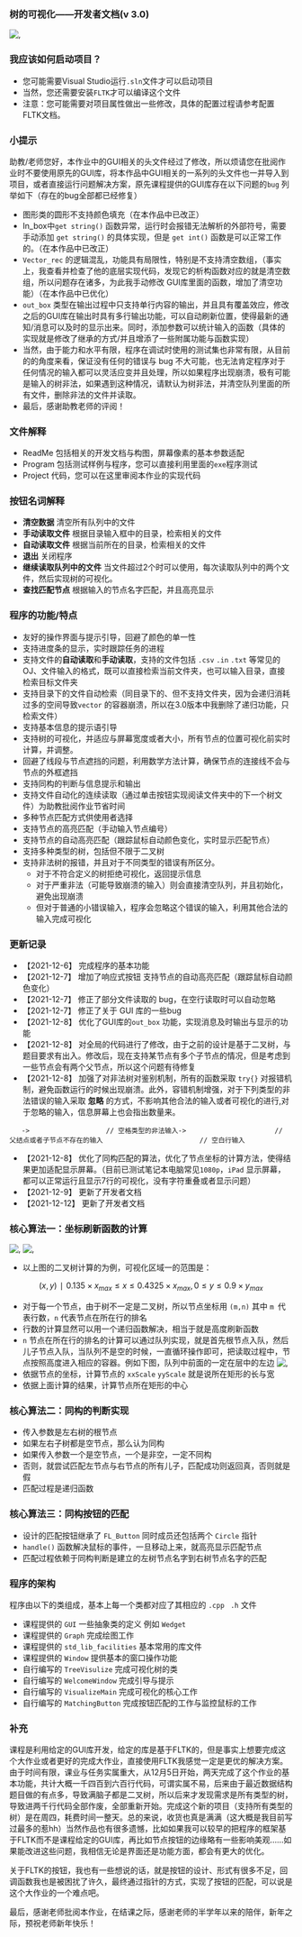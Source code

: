 ### 树的可视化——开发者文档(v 3.0)

![,](https://ice.sjtu.edu.cn/api/attachments/2224800)

### 我应该如何启动项目？
- 您可能需要Visual Studio运行`.sln`文件才可以启动项目
- 当然，您还需要安装`FLTK`才可以编译这个文件
- 注意：您可能需要对项目属性做出一些修改，具体的配置过程请参考配置FLTK文档。

### 小提示

助教/老师您好，本作业中的GUI相关的头文件经过了修改，所以烦请您在批阅作业时不要使用原先的GUI库，将本作品中GUI相关的一系列的头文件也一并导入到项目，或者直接运行问题解决方案，原先课程提供的GUI库存在以下问题的`bug` 列举如下（存在的bug全部都已经修复）

- 图形类的圆形不支持颜色填充（在本作品中已改正）
- In_box中`get string()` 函数异常，运行时会报错无法解析的外部符号，需要手动添加 `get string()` 的具体实现，但是 `get int()` 函数是可以正常工作的。（在本作品中已改正）
- `Vector_rec` 的逻辑混乱，功能具有局限性，特别是不支持清空数组，（事实上，我查看并检查了他的底层实现代码，发现它的析构函数对应的就是清空数组，所以问题存在诸多，为此我手动修改 GUI库里面的函数，增加了清空功能）（在本作品中已优化）
- `out_box` 类型在输出过程中只支持单行内容的输出，并且具有覆盖效应，修改之后的GUI库在输出时具有多行输出功能，可以自动刷新位置，使得最新的通知/消息可以及时的显示出来。同时，添加参数可以统计输入的函数（具体的实现就是修改了继承的方式/并且增添了一些附属功能与函数实现）
- 当然，由于能力和水平有限，程序在调试时使用的测试集也非常有限，从目前的的角度来看，保证没有任何的错误与 bug 不大可能，也无法肯定程序对于任何情况的输入都可以灵活应变并且处理，所以如果程序出现崩溃，极有可能是输入的树非法，如果遇到这种情况，请默认为树非法，并清空队列里面的所有文件，删除非法的文件并读取。
- 最后，感谢助教老师的评阅！

### 文件解释

- ReadMe 包括相关的开发文档与构图，屏幕像素的基本参数适配
- Program 包括测试样例与程序，您可以直接利用里面的`exe`程序测试
- Project 代码，您可以在这里审阅本作业的实现代码

### 按钮名词解释

- **清空数据** 清空所有队列中的文件
- **手动读取文件** 根据目录输入框中的目录，检索相关的文件
- **自动读取文件** 根据当前所在的目录，检索相关的文件
- **退出** 关闭程序
- **继续读取队列中的文件** 当文件超过2个时可以使用，每次读取队列中的两个文件，然后实现树的可视化。
- **查找匹配节点** 根据输入的节点名字匹配，并且高亮显示

### 程序的功能/特点

- 友好的操作界面与提示引导，回避了颜色的单一性
- 支持进度条的显示，实时跟踪任务的进程
- 支持文件的**自动读取**和**手动读取**，支持的文件包括 `.csv` `.in` `.txt` 等常见的OJ、文件输入的格式，既可以直接检索当前文件夹，也可以输入目录，直接检索目标文件夹
- 支持目录下的文件自动检索（同目录下的、但不支持文件夹，因为会递归消耗过多的空间导致`vector` 的容器崩溃，所以在3.0版本中我删除了递归功能，只检索文件）
- 支持基本信息的提示语引导
- 支持树的可视化，并适应与屏幕宽度或者大小，所有节点的位置可视化前实时计算，并调整。
- 回避了线段与节点遮挡的问题，利用数学方法计算，确保节点的连接线不会与节点的外框遮挡
- 支持同构的判断与信息提示和输出
- 支持文件自动化的连续读取（通过单击按钮实现阅读文件夹中的下一个树文件）为助教批阅作业节省时间
- 多种节点匹配方式供使用者选择
- 支持节点的高亮匹配（手动输入节点编号）
- 支持节点的自动高亮匹配（跟踪鼠标自动颜色变化，实时显示匹配节点）
- 支持多种类型的树，包括但不限于二叉树
- 支持非法树的报错，并且对于不同类型的错误有所区分。
  - 对于不符合定义的树拒绝可视化，返回提示信息
  - 对于严重非法（可能导致崩溃的输入）则会直接清空队列，并且初始化，避免出现崩溃
  - 但对于普通的小错误输入，程序会忽略这个错误的输入，利用其他合法的输入完成可视化

### 更新记录

- 【2021-12-6】 完成程序的基本功能
- 【2021-12-7】 增加了响应式按钮 支持节点的自动高亮匹配（跟踪鼠标自动颜色变化）
- 【2021-12-7】 修正了部分文件读取的 bug，在空行读取时可以自动忽略
- 【2021-12-7】 修正了关于 GUI 库的一些bug
- 【2021-12-8】 优化了GUI库的`out_box` 功能，实现消息及时输出与显示的功能
- 【2021-12-8】 对全局的代码进行了修改，由于之前的设计是基于二叉树，与题目要求有出入。修改后，现在支持某节点有多个子节点的情况，但是考虑到一些节点会有两个父节点，所以这个问题有待修复
- 【2021-12-8】 加强了对非法树对鉴别机制，所有的函数采取 `try{}` 对报错机制，避免函数运行的时候出现崩溃。此外，容错机制增强，对于下列类型的非法错误的输入采取 **忽略** 的方式，不影响其他合法的输入或者可视化的进行,对于忽略的输入，信息屏幕上也会指出数量来。

```
   ->                   // 空格类型的非法输入->                      // 父结点或者子节点不存在的输入                        // 空白行输入
```

- 【2021-12-8】 优化了同构匹配的算法，优化了节点坐标的计算方法，使得结果更加适配显示屏幕。（目前已测试笔记本电脑常见`1080p`，`iPad` 显示屏幕，都可以正常运行且显示7行的可视化，没有字符重叠或者显示问题）
- 【2021-12-9】 更新了开发者文档
- 【2021-12-12】 更新了开发者文档

### 核心算法一：坐标刷新函数的计算

![,](https://ice.sjtu.edu.cn/api/attachments/2224801) ![,](https://ice.sjtu.edu.cn/api/attachments/2224818)

- 以上图的二叉树计算的为例，可视化区域一的范围是：

$$
{(x,y)∣0.135 \times x_{max} \le x \le 0.4325 \times x_{max},0\le y \le 0.9 \times y_{max}}
$$



- 对于每一个节点，由于树不一定是二叉树，所以节点坐标用 `(m,n)` 其中 `m `代表行数，`n` 代表节点在所在行的排名
- 行数的计算显然可以用一个递归函数解决，相当于就是高度刷新函数
- `n` 节点在所在行的排名的计算可以通过队列实现，就是首先根节点入队，然后儿子节点入队，当队列不是空的时候，一直循环操作即可，把读取过程中，节点按照高度进入相应的容器。例如下图，队列中前面的一定在层中的左边 ![,](https://ice.sjtu.edu.cn/api/attachments/2224802)
- 依据节点的坐标，计算节点的 `xxScale` `yyScale` 就是说所在矩形的长与宽
- 依据上面计算的结果，计算节点所在矩形的中心

### 核心算法二：同构的判断实现

- 传入参数是左右树的根节点
- 如果左右子树都是空节点，那么认为同构
- 如果传入参数一个是空节点，一个是非空，一定不同构
- 否则，就尝试匹配左节点与右节点的所有儿子，匹配成功则返回真，否则就是假
- 匹配过程是递归函数

### 核心算法三：同构按钮的匹配

- 设计的匹配按钮继承了 `FL_Button` 同时成员还包括两个 `Circle` 指针
- `handle()` 函数解决鼠标的事件，一旦移动上来，就高亮显示匹配节点
- 匹配过程依赖于同构判断是建立的左树节点名字到右树节点名字的匹配

### 程序的架构

程序由以下的类组成，基本上每一个类都对应了其相应的 `.cpp ` `.h` 文件

- 课程提供的 `GUI` 一些抽象类的定义 例如 `Wedget`
- 课程提供的 `Graph` 完成绘图工作
- 课程提供的 `std_lib_facilities` 基本常用的库文件
- 课程提供的 `Window` 提供基本的窗口操作功能
- 自行编写的 `TreeVisulize` 完成可视化树的类
- 自行编写的 `WelcomeWindow` 完成引导与提示
- 自行编写的 `VisualizeMain` 完成可视化的核心工作
- 自行编写的 `MatchingButton` 完成按钮匹配的工作与监控鼠标的工作

### 补充

课程是利用给定的GUI库开发，给定的库是基于FLTK的，但是事实上想要完成这个大作业或者更好的完成大作业，直接使用FLTK我感觉一定是更优的解决方案。由于时间有限，课业与任务实属重大，从12月5日开始，两天完成了这个作业的基本功能，共计大概一千四百到六百行代码，可谓实属不易，后来由于最近数据结构题目做的有点多，导致满脑子都是二叉树，所以后来才发现需求是所有类型的树，导致进两千行代码全部作废，全部重新开始。完成这个新的项目（支持所有类型的树）是在周四，耗费时间一整天。总的来说，收货也真是满满（这大概是我目前写过最多的惹hh）当然作品也有很多遗憾，比如如果我可以较早的把程序的框架基于FLTK而不是课程给定的GUI库，再比如节点按钮的边缘略有一些影响美观……如果能改进这些问题，我相信无论是界面还是功能方面，都会有更大的优化。

关于FLTK的按钮，我也有一些想说的话，就是按钮的设计、形式有很多不足，回调函数我也是被困扰了许久，最终通过指针的方式，实现了按钮的匹配，可以说是这个大作业的一个难点吧。

最后，感谢老师批阅本作业，在结课之际，感谢老师的半学年以来的陪伴，新年之际，预祝老师新年快乐！
